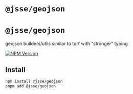 # `@jsse/geojson`

# `@jsse/geojson`

geojson builders/utils similar to turf with "stronger" typing

[![NPM Version](https://img.shields.io/npm/v/%40jsse%geojson?style=flat-square&logo=npm&color=blue&cacheSeconds=60)](https://www.npmjs.com/package/%40jsse/geojson)

## Install

```bash
npm install @jsse/geojson
pnpm add @jsse/geojson
```
